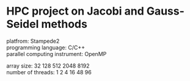 # HPC project on Jacobi and Gauss-Seidel methods

platfrom: Stampede2 <br/>
programming language: C/C++ <br/>
parallel computing instrument: OpenMP <br/>

array size: 32 128 512 2048 8192 <br/>
number of threads: 1 2 4 16 48 96 <br/>
